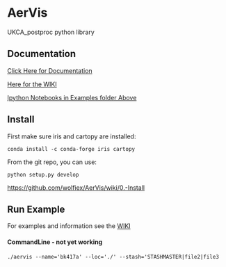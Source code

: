 # AerVis
UKCA_postproc python library

## Documentation
<a href='https://wolfiex.github.io/AerVis/Documentation/AerVis/'> Click Here for Documentation</a>

<a href='https://github.com/wolfiex/AerVis/wiki'> Here for the WIKI</a>

<a href='https://github.com/wolfiex/AerVis/Examples'> Ipython Notebooks in Examples folder Above</a>


## Install 
First make sure iris and cartopy are installed:

`conda install -c conda-forge iris cartopy`

From the git repo, you can use:

`python setup.py develop`



https://github.com/wolfiex/AerVis/wiki/0.-Install

## Run Example
For  examples and information see the <a href='https://github.com/wolfiex/AerVis/wiki'>WIKI</a>


#### CommandLine - not yet working
``` ./aervis --name='bk417a' --loc='./' --stash='STASHMASTER|file2|file3 ```

